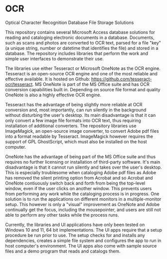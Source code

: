# OCR
Optical Character Recognition Database File Storage Solutions

This repository contains several Microsoft Access database solutions for reading and cataloging
electronic documents in a database. Documents, such as scans and photos are converted to OCR 
text, parsed for a file "key" (a unique string, number or datetime that identifies the file) 
and stored in a database. The repository includes libraries that perform the work and simple 
user interfaces to demonstrate their use.

The libraries use either Tesseract or Microsoft OneNote as the OCR engine. Tesseract is an 
open-source OCR engine and one of the most reliable and effective available. It is hosted on 
Github: https://github.com/tesseract-ocr/tesseract. MS OneNote is part of the MS Office suite 
and has OCR conversion capabilities built in. Depending on source file format and quality 
OneNote is also a highly effective OCR engine.

Tesseract has the advantage of being slightly more reliable at OCR conversion and, most 
importantly, can run silently in the background without disturbing the user's desktop. Its
main disadvantage is that it can only convert a few image file formats into OCR text, thus 
requiring installation of additional converters. The repository libraries use ImageMagick,
an open-source image converter, to convert Adobe pdf files into a format readable by 
Tesseract. ImageMagick however requires the support of GPL GhostScript, which must also be
installed on the host computer.

OneNote has the advantage of being part of the MS Office suite and thus requires no further
licensing or installation of third-party software. It's main disadvantage is that it cannot
run silently and takes over the user's desktop. This is especially troublesome when cataloging
Adobe pdf files as Adobe has removed the silent printing option from Acrobat and so Acrobat
and OneNote contiuously switch back and forth from being the top-level window, even if the
user clicks on another window. This prevents users from performing any work while the 
cataloging process is in progress. One solution is to run the applications on different 
monitors in a multiple-monitor setup. This however is only a "visual" improvement as OneNote 
and Adobe continually get the focus, including the mousepointer, and users are still not 
able to perform any other tasks while the process runs.

Currently, the libraries and UI applications have only been tested on Windows 10 and 11, 64
bit implementations. The UI apps require that a setup procedure be run prior to use. The
setup checks for and installs any dependencies, creates a simple file system and configures 
the app to run in host computer's environment. The UI apps also come with sample source 
files and a demo program that reads and catalogs them.
